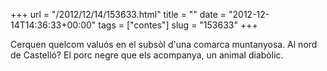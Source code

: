 +++
url = "/2012/12/14/153633.html"
title = ""
date = "2012-12-14T14:36:33+00:00"
tags = ["contes"]
slug = "153633"
+++

Cerquen quelcom valuós en el subsòl d'una comarca muntanyosa. Al nord de Castelló? El porc negre que els acompanya, un animal diabòlic.
